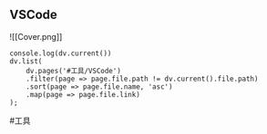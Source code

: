 ## VSCode

![[Cover.png]]

```dataviewjs
console.log(dv.current())
dv.list(
	dv.pages('#工具/VSCode')
	.filter(page => page.file.path != dv.current().file.path)
	.sort(page => page.file.name, 'asc')
	.map(page => page.file.link)
);
```

#工具